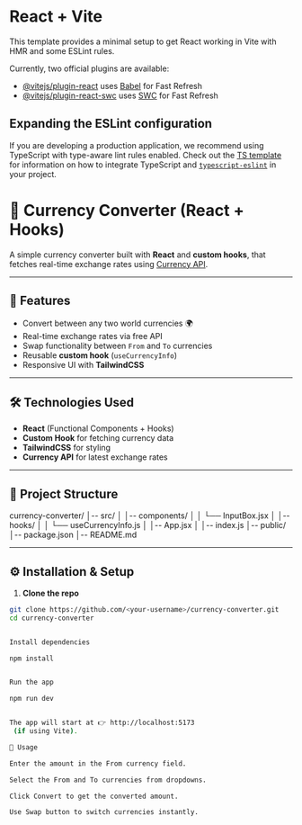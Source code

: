 # React + Vite

This template provides a minimal setup to get React working in Vite with HMR and some ESLint rules.

Currently, two official plugins are available:

- [@vitejs/plugin-react](https://github.com/vitejs/vite-plugin-react/blob/main/packages/plugin-react) uses [Babel](https://babeljs.io/) for Fast Refresh
- [@vitejs/plugin-react-swc](https://github.com/vitejs/vite-plugin-react/blob/main/packages/plugin-react-swc) uses [SWC](https://swc.rs/) for Fast Refresh

## Expanding the ESLint configuration

If you are developing a production application, we recommend using TypeScript with type-aware lint rules enabled. Check out the [TS template](https://github.com/vitejs/vite/tree/main/packages/create-vite/template-react-ts) for information on how to integrate TypeScript and [`typescript-eslint`](https://typescript-eslint.io) in your project.

# 💱 Currency Converter (React + Hooks)

A simple currency converter built with **React** and **custom hooks**, that fetches real-time exchange rates using [Currency API](https://github.com/fawazahmed0/currency-api).

---

## 🚀 Features
- Convert between any two world currencies 🌍
- Real-time exchange rates via free API
- Swap functionality between `From` and `To` currencies
- Reusable **custom hook** (`useCurrencyInfo`)
- Responsive UI with **TailwindCSS**

---

## 🛠️ Technologies Used
- **React** (Functional Components + Hooks)
- **Custom Hook** for fetching currency data
- **TailwindCSS** for styling
- **Currency API** for latest exchange rates

---

## 📂 Project Structure
currency-converter/
│-- src/
│ │-- components/
│ │ └── InputBox.jsx
│ │-- hooks/
│ │ └── useCurrencyInfo.js
│ │-- App.jsx
│ │-- index.js
│-- public/
│-- package.json
│-- README.md


---

## ⚙️ Installation & Setup

1. **Clone the repo**
```bash
git clone https://github.com/<your-username>/currency-converter.git
cd currency-converter


Install dependencies

npm install


Run the app

npm run dev


The app will start at 👉 http://localhost:5173
 (if using Vite).

🔧 Usage

Enter the amount in the From currency field.

Select the From and To currencies from dropdowns.

Click Convert to get the converted amount.

Use Swap button to switch currencies instantly.
